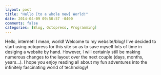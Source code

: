 ```yaml
---
layout: post
title: "Hello [to a whole new] World!"
date: 2014-04-09 09:50:57 -0400
comments: false
categories: [Blog, Octopress, Programming]
---
```

Hello, internet! I mean, world! Welcome to my website/blog! I've decided to start using octopress for this site so as to save myself lots of time in desiging a website by hand. However, I will certainly still be making numerous changes to the layout over the next couple (days, months, years...). I hope you enjoy reading all about my fun adventures into the infinitely fascinating world of technology!